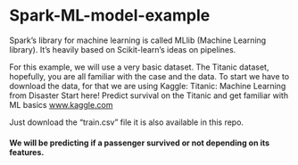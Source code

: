 # Spark-ML-model-example
Spark’s library for machine learning is called MLlib (Machine Learning library). It’s heavily based on Scikit-learn’s ideas on pipelines. 

For this example, we will use a very basic dataset. The Titanic dataset, hopefully, you are all familiar with the case and the data. To start we have to download the data, for that we are using Kaggle:
Titanic: Machine Learning from Disaster
Start here! Predict survival on the Titanic and get familiar with ML basics
www.kaggle.com

Just download the “train.csv” file it is also available in this repo.

#### We will be predicting if a passenger survived or not depending on its features.
